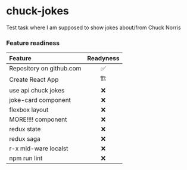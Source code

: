 # chuck-jokes
Test task where I am supposed to show jokes about/from Chuck Norris

### Feature readiness
| Feature                  | Readyness |
| :----------------------- | :-------: |
| Repository on github.com |     ✅     |
| Create React App         |     🏗     |
| use api chuck jokes      |     ❌     |
| joke-card component      |     ❌     |
| flexbox layout           |     ❌     |
| MORE!!!! component       |     ❌     |
| redux state              |     ❌     |
| redux saga               |     ❌     |
| r-x mid-ware localst     |     ❌     |
| npm run lint             |     ❌     |

